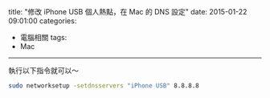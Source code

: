 title: "修改 iPhone USB 個人熱點，在 Mac 的 DNS 設定"
date: 2015-01-22 09:01:00
categories:
- 電腦相關
tags:
- Mac
---

執行以下指令就可以～  

```bash
sudo networksetup -setdnsservers "iPhone USB" 8.8.8.8
```
